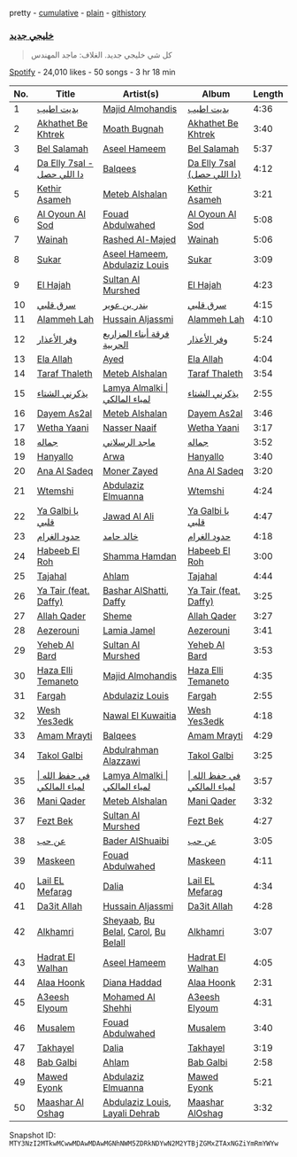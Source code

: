 pretty - [cumulative](/playlists/cumulative/37i9dQZF1DWWQRKXabpuS2.md) - [plain](/playlists/plain/37i9dQZF1DWWQRKXabpuS2) - [githistory](https://github.githistory.xyz/mackorone/spotify-playlist-archive/blob/main/playlists/plain/37i9dQZF1DWWQRKXabpuS2)

### [خليجي جديد](https://open.spotify.com/playlist/37i9dQZF1DWWQRKXabpuS2)

> كل شي خليجي جديد\. الغلاف: ماجد المهندس

[Spotify](https://open.spotify.com/user/spotify) - 24,010 likes - 50 songs - 3 hr 18 min

| No. | Title | Artist(s) | Album | Length |
|---|---|---|---|---|
| 1 | [بديت اطيب](https://open.spotify.com/track/0WD009cqcJoOSaF8dsSh1s) | [Majid Almohandis](https://open.spotify.com/artist/2YquYFTCdzTnrcxZzzrNbj) | [بديت اطيب](https://open.spotify.com/album/5kPqppESqRCCXGEF9x0Fpq) | 4:36 |
| 2 | [Akhathet Be Khtrek](https://open.spotify.com/track/4RyoGSA84YpvYm09iTR8P0) | [Moath Bugnah](https://open.spotify.com/artist/3I6QxuzNU6qhadzhuePFqF) | [Akhathet Be Khtrek](https://open.spotify.com/album/3k7N7Q8eetRAOQRtDrSImy) | 3:40 |
| 3 | [Bel Salamah](https://open.spotify.com/track/6BPAlkPIa5LDBrJ2FzT6vl) | [Aseel Hameem](https://open.spotify.com/artist/10bqdRYq6Ha83UeU77iXAo) | [Bel Salamah](https://open.spotify.com/album/7us6HjjHLdI7eHRzHEfzSx) | 5:37 |
| 4 | [Da Elly 7sal \- دا اللي حصل](https://open.spotify.com/track/5eRUK0x3XJSbrk57aET9aX) | [Balqees](https://open.spotify.com/artist/6arfS6PinvWKGyMd1AqgFI) | [Da Elly 7sal \(دا اللي حصل\)](https://open.spotify.com/album/0Vw2fBg9gnCfKIBwfiS4JO) | 4:12 |
| 5 | [Kethir Asameh](https://open.spotify.com/track/3gvQirei6Ou7yh87W7hKWe) | [Meteb Alshalan](https://open.spotify.com/artist/7HRVFYJ71mBbcv8gA2qEjA) | [Kethir Asameh](https://open.spotify.com/album/795GVZBK7w1ny4eS3Du3PD) | 3:21 |
| 6 | [Al Oyoun Al Sod](https://open.spotify.com/track/7Kz1cLU2WGD3w5ARYrxsNq) | [Fouad Abdulwahed](https://open.spotify.com/artist/22xlzInkcr2Suc3hx7YSyg) | [Al Oyoun Al Sod](https://open.spotify.com/album/2oCpnaO5W8B36lHGcmZM8X) | 5:08 |
| 7 | [Wainah](https://open.spotify.com/track/5wglb4bSdNs2bdPqCRq0iZ) | [Rashed Al\-Majed](https://open.spotify.com/artist/3bAY4XYwWCUNpuXclgudSX) | [Wainah](https://open.spotify.com/album/5onbD11TjYBvvotTzH1XQj) | 5:06 |
| 8 | [Sukar](https://open.spotify.com/track/64jmDPPjHxrv2uvT2Q8kZD) | [Aseel Hameem](https://open.spotify.com/artist/10bqdRYq6Ha83UeU77iXAo), [Abdulaziz Louis](https://open.spotify.com/artist/45fXWSpX6WGHhSQVbkktUk) | [Sukar](https://open.spotify.com/album/5WEQISx8MQ5sBgomay7bc1) | 3:09 |
| 9 | [El Hajah](https://open.spotify.com/track/1vXGTrgrBe5pPYgd2wBjSx) | [Sultan Al Murshed](https://open.spotify.com/artist/6miZ4J6pxMnkJkrjOLeGeU) | [El Hajah](https://open.spotify.com/album/0ojU0NHmHEh9756Is45OzT) | 4:23 |
| 10 | [سرق قلبي](https://open.spotify.com/track/2kqlas6p59Cm6OeYp2rWFb) | [بندر بن عوير](https://open.spotify.com/artist/3AEPOScEpyXGfeHa3scvkm) | [سرق قلبي](https://open.spotify.com/album/0IVWUkh9YUII3SPLQXwJHP) | 4:15 |
| 11 | [Alammeh Lah](https://open.spotify.com/track/1aIysPTbYWjoDlnXR8dwCE) | [Hussain Aljassmi](https://open.spotify.com/artist/1TcEy92Hugt8o9STqUDz2D) | [Alammeh Lah](https://open.spotify.com/album/592nTrO8zRJQpzRVhHG3dY) | 4:10 |
| 12 | [وفر الأعذار](https://open.spotify.com/track/4U0DuUjKUOnRLrY7iBQ3kU) | [فرقة أبناء المزاريع الحربية](https://open.spotify.com/artist/3fs6zGBIqV7MzH4auGofUF) | [وفر الأعذار](https://open.spotify.com/album/1I5PJKpBsEyash9Yu3kqgz) | 5:24 |
| 13 | [Ela Allah](https://open.spotify.com/track/4ZXyL4LC6u9QmBNERbGyBJ) | [Ayed](https://open.spotify.com/artist/6U4hHMBYGDF1f98bGjxC8U) | [Ela Allah](https://open.spotify.com/album/4I9pP9LCXwvUeYssukoqGc) | 4:04 |
| 14 | [Taraf Thaleth](https://open.spotify.com/track/4o6I7GW1LXGpEV3upoYxlb) | [Meteb Alshalan](https://open.spotify.com/artist/7HRVFYJ71mBbcv8gA2qEjA) | [Taraf Thaleth](https://open.spotify.com/album/10nwn4BzwNQAnePtj07bwo) | 3:54 |
| 15 | [يذكرني الشتاء](https://open.spotify.com/track/7m8xFOiG78eaTpnWCVT5Xp) | [Lamya Almalki \| لمياء المالكي](https://open.spotify.com/artist/78muID98ZZ9qLgjJph0jnf) | [يذكرني الشتاء](https://open.spotify.com/album/2H1sagWhwYpDkxI3lprHUC) | 2:55 |
| 16 | [Dayem As2al](https://open.spotify.com/track/4P5CkS0Omk3weM19g82WXb) | [Meteb Alshalan](https://open.spotify.com/artist/7HRVFYJ71mBbcv8gA2qEjA) | [Dayem As2al](https://open.spotify.com/album/4Es99k05nZJfeVH300PR8Q) | 3:46 |
| 17 | [Wetha Yaani](https://open.spotify.com/track/1AVs6owHMcViBmCphwxICa) | [Nasser Naaif](https://open.spotify.com/artist/33bjbNhbiBxt1GoUQeYl96) | [Wetha Yaani](https://open.spotify.com/album/0tRiqBGwVie1KHRqABqXOU) | 3:17 |
| 18 | [جماله](https://open.spotify.com/track/5Eummjh47ivk2y8y7OEaBX) | [ماجد الرسلاني](https://open.spotify.com/artist/1TrcFvtMbJqhog5XVABHlm) | [جماله](https://open.spotify.com/album/5YDNtwvDQbQObi32lPZqq1) | 3:52 |
| 19 | [Hanyallo](https://open.spotify.com/track/28L8RTHgg9XPvDtL3R0pmX) | [Arwa](https://open.spotify.com/artist/25vaZT076LoTTwM5BZ6Dmn) | [Hanyallo](https://open.spotify.com/album/24San4mNpcyhkYH4oiu0iO) | 3:40 |
| 20 | [Ana Al Sadeq](https://open.spotify.com/track/5oVHTvO2sQ2xPknS1umd0p) | [Moner Zayed](https://open.spotify.com/artist/5cEK4do8F3Ln4G7XOvcpXa) | [Ana Al Sadeq](https://open.spotify.com/album/73VepX2okJI7LPnJ43BHDN) | 3:20 |
| 21 | [Wtemshi](https://open.spotify.com/track/45NyIkdO8ekR4ExNEExbl3) | [Abdulaziz Elmuanna](https://open.spotify.com/artist/4bzY16GQnsfRHuIzHN4lC7) | [Wtemshi](https://open.spotify.com/album/3CU7jIMrqIu3sTMuOdWacn) | 4:24 |
| 22 | [Ya Galbi يا قلبي](https://open.spotify.com/track/2ovHJYDE1TRLa408yGdEfS) | [Jawad Al Ali](https://open.spotify.com/artist/2rYfn64Ri8zWtfyo2jGR8Z) | [Ya Galbi يا قلبي](https://open.spotify.com/album/2lM194nFCsFIBmtzWvZZ7H) | 4:47 |
| 23 | [حدود الغرام](https://open.spotify.com/track/0UdnJGuKosWJZ9zMSaKIOt) | [خالد حامد](https://open.spotify.com/artist/3cVWyWIYJJCk6sgk3faKYf) | [حدود الغرام](https://open.spotify.com/album/0h4AArlMvqifPYjm1oVG1Y) | 4:18 |
| 24 | [Habeeb El Roh](https://open.spotify.com/track/21wMSBrttJwKRkNebSUaNq) | [Shamma Hamdan](https://open.spotify.com/artist/0HB4KdHq8OA8xyJyxJ5lc2) | [Habeeb El Roh](https://open.spotify.com/album/4gzTxAiQTE8eWK41Q3kp62) | 3:00 |
| 25 | [Tajahal](https://open.spotify.com/track/2qT3PjWdra1HvrBat5jDFe) | [Ahlam](https://open.spotify.com/artist/5BOaFDetB6x3cYQuyrwZhd) | [Tajahal](https://open.spotify.com/album/3FbgQDIIkTeCXGE5RxkGIH) | 4:44 |
| 26 | [Ya Tair \(feat\. Daffy\)](https://open.spotify.com/track/0sq1pHRicXP7CyuDg9N9lo) | [Bashar AlShatti](https://open.spotify.com/artist/6fqcvzx5yorkIOK2HwL9hU), [Daffy](https://open.spotify.com/artist/1riWTPKcSkoy6FkEqs1ohC) | [Ya Tair \(feat\. Daffy\)](https://open.spotify.com/album/3wSmueX8VqBpdriZXGLgqP) | 3:25 |
| 27 | [Allah Qader](https://open.spotify.com/track/26pkoVSfghnAkcOjzq7Jva) | [Sheme](https://open.spotify.com/artist/6x8vq4QX1MQjqasHWpMWhw) | [Allah Qader](https://open.spotify.com/album/4KKMiYL45ThLuavVMGIMs9) | 3:27 |
| 28 | [Aezerouni](https://open.spotify.com/track/11baN3TyznC1nY9Lw2tPG4) | [Lamia Jamel](https://open.spotify.com/artist/2j7ZTFIAN3WJBMjxhKLmVm) | [Aezerouni](https://open.spotify.com/album/0qdcpe5wD6AP9bkGm5VF0I) | 3:41 |
| 29 | [Yeheb Al Bard](https://open.spotify.com/track/1MF7i7rhvphEq4QQr3fajo) | [Sultan Al Murshed](https://open.spotify.com/artist/6miZ4J6pxMnkJkrjOLeGeU) | [Yeheb Al Bard](https://open.spotify.com/album/4fw97akgChztlsTIgfFm6m) | 3:53 |
| 30 | [Haza Elli Temaneto](https://open.spotify.com/track/0XmVMNePLkSrqv7JlIT2vb) | [Majid Almohandis](https://open.spotify.com/artist/2YquYFTCdzTnrcxZzzrNbj) | [Haza Elli Temaneto](https://open.spotify.com/album/62r1w9pE7RZBaXs5X11A8p) | 4:35 |
| 31 | [Fargah](https://open.spotify.com/track/4wVVSDmBXA9MHeNUC7AGIu) | [Abdulaziz Louis](https://open.spotify.com/artist/45fXWSpX6WGHhSQVbkktUk) | [Fargah](https://open.spotify.com/album/5GdgJnx6r9A6DlxZlI5lhL) | 2:55 |
| 32 | [Wesh Yes3edk](https://open.spotify.com/track/7cQKp7oT1YXT7z2MXvydhR) | [Nawal El Kuwaitia](https://open.spotify.com/artist/4iqSvJYU2R6IbLbMVhk7gQ) | [Wesh Yes3edk](https://open.spotify.com/album/7m3Vn1oyNWrwK2kcHhTSos) | 4:18 |
| 33 | [Amam Mrayti](https://open.spotify.com/track/4d3Ek4ZbFFe9voy0cGKkP6) | [Balqees](https://open.spotify.com/artist/6arfS6PinvWKGyMd1AqgFI) | [Amam Mrayti](https://open.spotify.com/album/40IhIA2n0ms58X0MVpAfVB) | 4:29 |
| 34 | [Takol Galbi](https://open.spotify.com/track/6ZeXXsj7opwkg3eNBTdZwJ) | [Abdulrahman Alazzawi](https://open.spotify.com/artist/2QxSb4y90CGYdmyFsh4XSg) | [Takol Galbi](https://open.spotify.com/album/3nP4mMLP0HJEFYoAWIghdx) | 3:25 |
| 35 | [في حفظ الله \| لمياء المالكي](https://open.spotify.com/track/4ElrjJKCDraFudqQMqG5Jj) | [Lamya Almalki \| لمياء المالكي](https://open.spotify.com/artist/78muID98ZZ9qLgjJph0jnf) | [في حفظ الله \| لمياء المالكي](https://open.spotify.com/album/5lA5PY1w6TGLqYZySPiZaA) | 3:57 |
| 36 | [Mani Qader](https://open.spotify.com/track/1lJhnoFUqtSkK2BkrxrDVE) | [Meteb Alshalan](https://open.spotify.com/artist/7HRVFYJ71mBbcv8gA2qEjA) | [Mani Qader](https://open.spotify.com/album/70j5jro09TU8NtTscyxEyY) | 3:32 |
| 37 | [Fezt Bek](https://open.spotify.com/track/4YjO3kRm3RA7qKNgDSghBo) | [Sultan Al Murshed](https://open.spotify.com/artist/6miZ4J6pxMnkJkrjOLeGeU) | [Fezt Bek](https://open.spotify.com/album/0THNfhqYbC5H1ekDUU15y3) | 4:27 |
| 38 | [عن حب](https://open.spotify.com/track/3QEJRUVij90qdzU1AObDZY) | [Bader AlShuaibi](https://open.spotify.com/artist/2R1yoDsSddlxGn9DmAtJTj) | [عن حب](https://open.spotify.com/album/2zLFbF01L9wYqm98OLTKZy) | 3:05 |
| 39 | [Maskeen](https://open.spotify.com/track/6y8LpdByQROHKQMTNv7pPe) | [Fouad Abdulwahed](https://open.spotify.com/artist/22xlzInkcr2Suc3hx7YSyg) | [Maskeen](https://open.spotify.com/album/6fn1Xqlur9ssQxrfSQKRdv) | 4:11 |
| 40 | [Lail EL Mefarag](https://open.spotify.com/track/2jr8YIesCQsPzjLpjwJx20) | [Dalia](https://open.spotify.com/artist/3UYi1C1wbSZq4OXbaTdMZD) | [Lail EL Mefarag](https://open.spotify.com/album/4lHyB1fOo2GPI34u47qwSD) | 4:34 |
| 41 | [Da3it Allah](https://open.spotify.com/track/5lcuSQuICbP7C6X9EtBhlv) | [Hussain Aljassmi](https://open.spotify.com/artist/1TcEy92Hugt8o9STqUDz2D) | [Da3it Allah](https://open.spotify.com/album/71klQgQA3xV0HdXMGOr4W7) | 4:28 |
| 42 | [Alkhamri](https://open.spotify.com/track/4lUN47aPWKGlKbiWOuYkJR) | [Sheyaab](https://open.spotify.com/artist/4ws4u7WBMXjLtooqt1yQ49), [Bu Belal](https://open.spotify.com/artist/3V5efQdYiGDYq2LLV6dsU2), [Carol](https://open.spotify.com/artist/0t3N6YV4XJtCd93C6c6CIS), [Bu Belall](https://open.spotify.com/artist/6sIFcXYk0GMwlYxHcMV3B2) | [Alkhamri](https://open.spotify.com/album/0Tji72I9mjsExOYcQUN2Ih) | 3:07 |
| 43 | [Hadrat El Walhan](https://open.spotify.com/track/0NFYjeH5IavHNEqJkciJR6) | [Aseel Hameem](https://open.spotify.com/artist/10bqdRYq6Ha83UeU77iXAo) | [Hadrat El Walhan](https://open.spotify.com/album/4KlOIXdhTKjuExCP6bTn6m) | 4:05 |
| 44 | [Alaa Hoonk](https://open.spotify.com/track/4IPtpgUdAZ7PAaInGXsVOx) | [Diana Haddad](https://open.spotify.com/artist/6EtB4NuwPezzxaGqHHU7C2) | [Alaa Hoonk](https://open.spotify.com/album/1hTduMtGuABBRFYHgYTiH7) | 2:31 |
| 45 | [A3eesh Elyoum](https://open.spotify.com/track/3eSG8kCHjXHcXb5THol7Ch) | [Mohamed Al Shehhi](https://open.spotify.com/artist/0dMebvi9NQ4TNjqWIH9dXp) | [A3eesh Elyoum](https://open.spotify.com/album/0ruoI8m2TFS6oiodKiEwPy) | 4:31 |
| 46 | [Musalem](https://open.spotify.com/track/0dC9VMXaO0qua5e8a4DSuj) | [Fouad Abdulwahed](https://open.spotify.com/artist/22xlzInkcr2Suc3hx7YSyg) | [Musalem](https://open.spotify.com/album/0bSzzGmaNi37uJznq5KbkR) | 3:40 |
| 47 | [Takhayel](https://open.spotify.com/track/5kpt7M3vgU5nBFrECytdSv) | [Dalia](https://open.spotify.com/artist/3UYi1C1wbSZq4OXbaTdMZD) | [Takhayel](https://open.spotify.com/album/01lmkknyS1jSSXxsLelcNt) | 3:19 |
| 48 | [Bab Galbi](https://open.spotify.com/track/0a0lQdJ6d1zdsSIZY5f6yl) | [Ahlam](https://open.spotify.com/artist/5BOaFDetB6x3cYQuyrwZhd) | [Bab Galbi](https://open.spotify.com/album/2u55oUjufLaPJ90QnBT7a4) | 2:58 |
| 49 | [Mawed Eyonk](https://open.spotify.com/track/7aq0vVJxIfEJBl0Nca2Yfq) | [Abdulaziz Elmuanna](https://open.spotify.com/artist/4bzY16GQnsfRHuIzHN4lC7) | [Mawed Eyonk](https://open.spotify.com/album/2f6Pbb9qmPx9PEkOULDmOn) | 5:21 |
| 50 | [Maashar Al Oshag](https://open.spotify.com/track/6ICQlcNHmIY6JTf4pTNCkJ) | [Abdulaziz Louis](https://open.spotify.com/artist/45fXWSpX6WGHhSQVbkktUk), [Layali Dehrab](https://open.spotify.com/artist/5Jm0HiIbPtXDptk9iWN9uf) | [Maashar AlOshag](https://open.spotify.com/album/4SVOCuVTPM93lStypg1RuG) | 3:32 |

Snapshot ID: `MTY3NzI2MTkwMCwwMDAwMDAwMGNhNWM5ZDRkNDYwN2M2YTBjZGMxZTAxNGZiYmRmYWYw`
